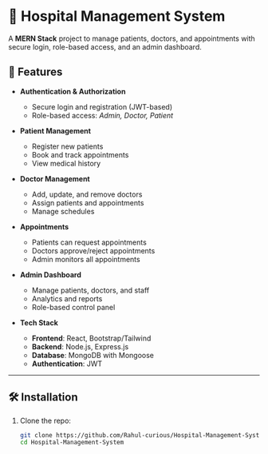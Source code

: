 # 🏥 Hospital Management System  

A **MERN Stack** project to manage patients, doctors, and appointments with secure login, role-based access, and an admin dashboard.  

## 🚀 Features  

- **Authentication & Authorization**  
  - Secure login and registration (JWT-based)  
  - Role-based access: *Admin, Doctor, Patient*  

- **Patient Management**  
  - Register new patients  
  - Book and track appointments  
  - View medical history  

- **Doctor Management**  
  - Add, update, and remove doctors  
  - Assign patients and appointments  
  - Manage schedules  

- **Appointments**  
  - Patients can request appointments  
  - Doctors approve/reject appointments  
  - Admin monitors all appointments  

- **Admin Dashboard**  
  - Manage patients, doctors, and staff  
  - Analytics and reports  
  - Role-based control panel  

- **Tech Stack**  
  - **Frontend**: React, Bootstrap/Tailwind  
  - **Backend**: Node.js, Express.js  
  - **Database**: MongoDB with Mongoose  
  - **Authentication**: JWT  

---

## 🛠️ Installation  

1. Clone the repo:  
   ```bash
   git clone https://github.com/Rahul-curious/Hospital-Management-System.git
   cd Hospital-Management-System

